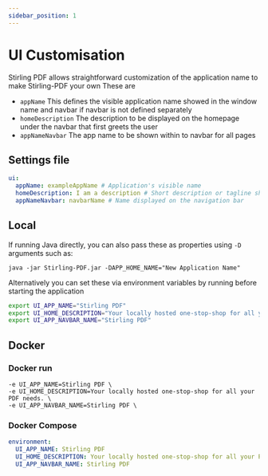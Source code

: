 ```yaml
---
sidebar_position: 1
---
```

# UI Customisation

Stirling PDF allows straightforward customization of the application name to make Stirling-PDF your own 
These are
- ``appName`` This defines the visible application name showed in the window name and navbar if navbar is not defined separately 
- ``homeDescription`` The description to be displayed on the homepage under the navbar that first greets the user
- ``appNameNavbar`` The app name to be shown within to navbar for all pages


## Settings file
```yaml
ui:
  appName: exampleAppName # Application's visible name
  homeDescription: I am a description # Short description or tagline shown on homepage.
  appNameNavbar: navbarName # Name displayed on the navigation bar
```

## Local 
If running Java directly, you can also pass these as properties using `-D` arguments such as:
```
java -jar Stirling-PDF.jar -DAPP_HOME_NAME="New Application Name"
```

Alternatively you can set these via environment variables by running before starting the application
```bash
export UI_APP_NAME="Stirling PDF"
export UI_HOME_DESCRIPTION="Your locally hosted one-stop-shop for all your PDF needs."
export UI_APP_NAVBAR_NAME="Stirling PDF"
```

## Docker

### Docker run
```docker
-e UI_APP_NAME=Stirling PDF \
-e UI_HOME_DESCRIPTION=Your locally hosted one-stop-shop for all your PDF needs. \
-e UI_APP_NAVBAR_NAME=Stirling PDF \
```

### Docker Compose
```yaml
environment:
  UI_APP_NAME: Stirling PDF
  UI_HOME_DESCRIPTION: Your locally hosted one-stop-shop for all your PDF needs.
  UI_APP_NAVBAR_NAME: Stirling PDF
```